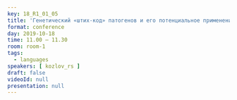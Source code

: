 ```yaml
---
key: 18_R1_01_05
title: 'Генетический «штих-код» патогенов и его потенциальное применение'
format: conference
day: 2019-10-18
time: 11.00 – 11.30
room: room-1
tags:
  - languages
speakers: [ kozlov_rs ]
draft: false
videoId: null
presentation: null
---
```

